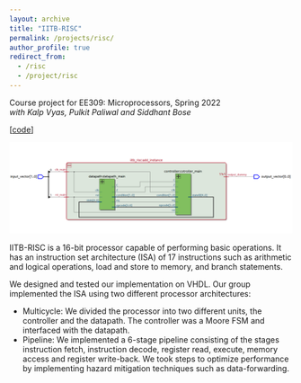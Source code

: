 ```yaml
---
layout: archive
title: "IITB-RISC"
permalink: /projects/risc/
author_profile: true
redirect_from:
  - /risc
  - /project/risc
---
```


Course project for EE309: Microprocessors, Spring 2022  
*with Kalp Vyas, Pulkit Paliwal and Siddhant Bose*  
  
[[code](https://github.com/Aayush2003/EE309-Project)]  

![Multicycle RTL Netlist](/images/risc_multicycle.png)

IITB-RISC is a 16-bit processor capable of performing basic operations. It has an instruction set architecture (ISA) of 17 instructions such as arithmetic and logical operations, load and store to memory, and branch statements. 

We designed and tested our implementation on VHDL. Our group implemented the ISA using two different processor architectures:

* Multicycle: We divided the processor into two different units, the controller and the datapath. The controller was a Moore FSM and interfaced with the datapath.
* Pipeline: We implemented a 6-stage pipeline consisting of the stages instruction fetch, instruction decode, register read, execute, memory access and register write-back. We took steps to optimize performance by implementing hazard mitigation techniques such as data-forwarding.
